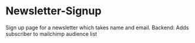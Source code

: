 # Newsletter-Signup
Sign up page for a newsletter which takes name and email.
Backend: Adds subscriber to mailchimp audience list

